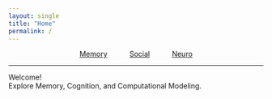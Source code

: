 ```yaml
---
layout: single
title: "Home"
permalink: /
---
```


<div style="text-align: center;">
  <a href="/memory/" style="margin: 0 20px;">Memory</a>
  <a href="/social/" style="margin: 0 20px;">Social</a>
  <a href="/neuro/" style="margin: 0 20px;">Neuro</a>
</div>

---

Welcome!  
Explore Memory, Cognition, and Computational Modeling.


